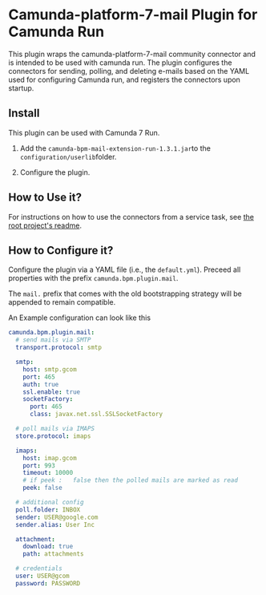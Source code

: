 # Camunda-platform-7-mail Plugin for Camunda Run

This plugin wraps the camunda-platform-7-mail community connector and is intended to be used with
camunda run.
The plugin configures the connectors for sending, polling, and deleting e-mails based on the YAML
used for configuring Camunda run, and registers the connectors upon startup.

## Install

This plugin can be used with Camunda 7 Run.

1. Add the `camunda-bpm-mail-extension-run-1.3.1.jar`to the `configuration/userlib`folder.

2. Configure the plugin.

## How to Use it?

For instructions on how to use the connectors from a service task,
see [the root project's readme](/README.md).

## How to Configure it?

Configure the plugin via a YAML file (i.e., the `default.yml`).
Preceed all properties with the prefix `camunda.bpm.plugin.mail`.

The `mail.` prefix that comes with the old bootstrapping strategy will be appended to remain compatible.

An Example configuration can look like this

```yml
camunda.bpm.plugin.mail:
  # send mails via SMTP
  transport.protocol: smtp

  smtp:
    host: smtp.gcom
    port: 465
    auth: true
    ssl.enable: true
    socketFactory:
      port: 465
      class: javax.net.ssl.SSLSocketFactory

  # poll mails via IMAPS
  store.protocol: imaps

  imaps:
    host: imap.gcom
    port: 993
    timeout: 10000
    # if peek :   false then the polled mails are marked as read
    peek: false

  # additional config
  poll.folder: INBOX
  sender: USER@google.com
  sender.alias: User Inc

  attachment:
    download: true
    path: attachments

  # credentials
  user: USER@gcom
  password: PASSWORD
```
